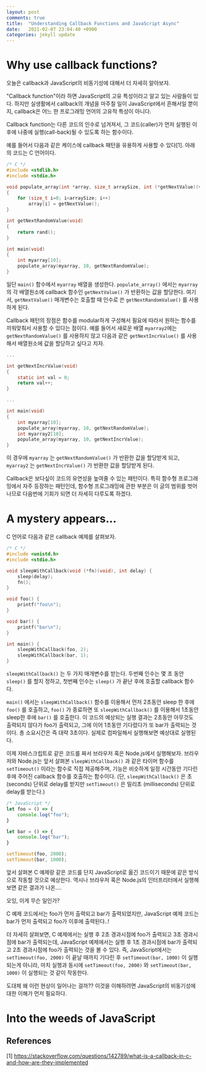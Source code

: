 ```yaml
---
layout: post
comments: true
title:  "Understanding Callback Functions and JavaScript Async"
date:   2021-02-07 23:04:40 +0900
categories: jekyll update
---
```


# Why use callback functions?

오늘은 callback과 JavaScript의 비동기성에 대해서 더 자세히 알아보자.

"Callback function"이라 하면 JavaScript의 고유 특성이라고 알고 있는 사람들이 있다. 하지만 실생활에서 callback의 개념을 마주칠 일이 JavaScript에서 흔해서일 뿐이지, callback은 어느 한 프로그래밍 언어의 고유적 특성이 아니다.

Callback function는 다른 코드의 인수로 넘겨져서, 그 코드(caller)가 먼저 실행된 이후에 나중에 실행(call-back)될 수 있도록 하는 함수이다.

예를 들어서 다음과 같은 케이스에 callback 패턴을 유용하게 사용할 수 있다<sp>[1]</sp>. 아래의 코드는 C 언어이다.

```c
/* C */
#include <stdlib.h>
#include <stdio.h>

void populate_array(int *array, size_t arraySize, int (*getNextValue)(void))
{
    for (size_t i=0; i<arraySize; i++)
        array[i] = getNextValue();
}

int getNextRandomValue(void)
{
    return rand();
}

int main(void)
{
    int myarray[10];
    populate_array(myarray, 10, getNextRandomValue);
}
```

일단 `main()` 함수에서 `myarray` 배열을 생성한다. `populate_array()` 에서는 `myarray` 의 각 배열원소에 callback 함수인 `getNextValue()` 가 반환하는 값을 할당한다. 여기서, `getNextValue()` 매개변수는 호출할 때 인수로 쓴 `getNextRandomValue()` 를 사용하게 된다.

Callback 패턴의 장점은 함수를 modular하게 구성해서 필요에 따라서 원하는 함수를 끼워맞춰서 사용할 수 있다는 점이다. 예를 들어서 새로운 배열 `myarray2`에는 `getNextRandomValue()` 를 사용하지 않고 다음과 같은 `getNextIncrValue()` 를 사용해서 배열원소에 값을 할당하고 싶다고 치자.

```c
...

int getNextIncrValue(void)
{
    static int val = 0;
    return val++;
}

...

int main(void)
{
    int myarray[10];
    populate_array(myarray, 10, getNextRandomValue);
    int myarray2[10];
    populate_array(myarray, 10, getNextIncrValue);
}
```

이 경우에 `myarray` 는 `getNextRandomValue()` 가 반환한 값을 할당받게 되고, `myarray2` 는 `getNextIncrValue()` 가 반환한 값을 할당받게 된다.

Callback은 보다싶이 코드의 유연성을 높여줄 수 있는 패턴이다. 특히 함수형 프로그래밍에서 자주 등장하는 패턴인데, 함수형 프로그래밍에 관한 부분은 이 글의 범위를 벗어나므로 다음번에 기회가 되면 더 자세히 다루도록 하겠다.


# A mystery appears...

C 언어로 다음과 같은 callback 예제를 살펴보자.

```c
/* C */
#include <unistd.h>
#include <stdio.h>

void sleepWithCallback(void (*fn)(void), int delay) {
    sleep(delay);
    fn();
}

void foo() {
    printf("foo\n");
}

void bar() {
    printf("bar\n");
}

int main() {
    sleepWithCallback(foo, 2);
    sleepWithCallback(bar, 1);
}
```

`sleepWithCallback()` 는 두 가지 매개변수를 받는다. 두번째 인수는 몇 초 동안 `sleep()` 를 할지 정하고, 첫번째 인수는 `sleep()` 가 끝난 후에 호출할 callback 함수다.

`main()` 에서는 `sleepWithCallback()` 함수를 이용해서 먼저 2초동안 sleep 한 후에 `foo()` 를 호출하고, `foo()` 가 종료하면 또  `sleepWithCallback()` 를 이용해서 1초동안 sleep한 후에 `bar()` 를 호출한다. 이 코드의 예상되는 실행 결과는 2초동안 아무것도 출력되지 않다가 foo가 출력되고, 그에 이어 1초동안 기다렸다가 또 bar가 출력되는 것이다. 총 소요시간은 즉 대략 3초이다. 실제로 컴파일해서 실행해보면 예상대로 실행된다.

이제 자바스크립트로 같은 코드를 짜서 브라우저 혹은 Node.js에서 실행해보자. 브라우저와 Node.js는 앞서 살펴본 `sleepWithCallback()` 과 같은 타이머 함수를 `setTimeout()` 이라는 함수로 직접 제공해주며, 기능은 비슷하게 일정 시간동안 기다린 후에 주어진 callback 함수를 호출하는 함수이다. <sp>(단, `sleepWithCallback()` 은 초(seconds) 단위로 delay를 받지만 `setTimeout()` 은 밀리초 (milliseconds) 단위로 delay를 받는다.)</sp>

```javascript
/* JavaScript */
let foo = () => {
    console.log("foo");
}

let bar = () => {
    console.log("bar");
}

setTimeout(foo, 2000);
setTimeout(bar, 1000);
```
앞서 살펴본 C 예제랑 같은 코드를 단지 JavaScript로 옮긴 코드이기 때문에 같은 방식으로 작동할 것으로 예상한다. 역시나 브라우저 혹은 Node.js의 인터프리터에서 실행해보면 같은 결과가 나온....

오잉, 이게 무슨 일인가?

C 예제 코드에서는 foo가 먼저 출력되고 bar가 출력되었지만, JavaScript 예제 코드는 bar가 먼저 출력되고 foo가 이후에 출력된다..!
 
더 자세히 살펴보면, C 예제에서는 실행 후 2초 경과시점에 foo가 출력되고 3초 경과시점에 bar가 출력되는데, JavaScript 예제에서는 실행 후 1초 경과시점에 bar가 출력되고 2초 경과시점에 foo가 출력되는 것을 볼 수 있다. 즉, JavaScript에서는 `setTimeout(foo, 2000)` 이 끝날 때까지 기다린 후 `setTimeout(bar, 1000)` 이 실행 되는게 아니라, 마치 실행과 동시에 `setTimeout(foo, 2000)` 와 `setTimeout(bar, 1000)` 이 실행되는 것 같이 작동한다.

도대체 왜 이런 현상이 일어나는 걸까?? 이것을 이해하려면 JavaScript의 비동기성에 대한 이해가 먼저 필요하다.

# Into the weeds of JavaScript



## References
[1] https://stackoverflow.com/questions/142789/what-is-a-callback-in-c-and-how-are-they-implemented
